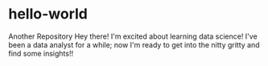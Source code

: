 # hello-world
Another Repository
Hey there! I'm excited about learning data science!  I've been a data analyst for a while; now I'm ready to get into the nitty gritty and find some insights!!
